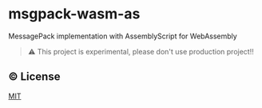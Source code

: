 # msgpack-wasm-as

MessagePack implementation with AssemblyScript for WebAssembly

> :warning: This project is experimental, please don't use production project!!

## :copyright: License

[MIT](http://opensource.org/licenses/MIT)
